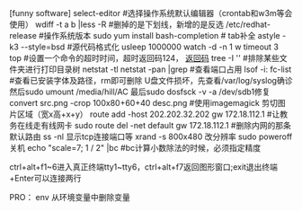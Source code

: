 [funny software]
select-editor #选择操作系统默认编辑器（crontab和w3m等会使用）
wdiff -t a b |less -R #删掉的是下划线，新增的是反选
/etc/redhat-release #操作系统版本
sudo yum install bash-completion # tab补全
astyle -k3 --style=bsd <file> #源代码格式化
usleep 1000000
watch -d -n 1 w
timeout 3 top #设置一个命令的超时时间，超时返回码124， [返回码](https://blog.csdn.net/nicai_xiaoqinxi/article/details/85055086)
tree <folder> -I '<pattern>' #排除某些文件夹进行打印目录树
netstat -tl
netstat -pan |grep <port> #查看端口占用
lsof -i:<port>
fc-list #查看已安装字体及路径，rm即可删除
U盘文件损坏，先查看/var/log/syslog确诊 然后sudo umount /media/hill/AC 最后sudo dosfsck -v -a /dev/sdb1修复
convert src.png -crop 100x80+60+40 desc.png  #使用imagemagick 剪切图片区域（宽x高+x+y）
route add -host 202.202.32.202 gw 172.18.112.1 #让教务在线走有线网卡
sudo route del -net default gw 172.18.112.1 #删除内网的那条默认路由
ss -nl 显示tcp连接端口等 
xrand -s 800x480 改分辨率
sudo poweroff 关机
echo "scale=7; 1 / 2" |bc #bc计算小数除法的时候，必须指定精度

ctrl+alt+f1~6进入真正终端tty1~tty6，ctrl+alt+f7返回图形窗口;exit退出终端
\+Enter可以连接两行

PRO：
env
从环境变量中删除变量
